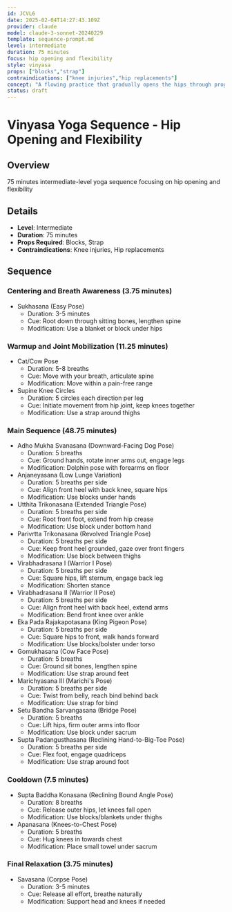 ```yaml
---
id: JCVL6
date: 2025-02-04T14:27:43.109Z
provider: claude
model: claude-3-sonnet-20240229
template: sequence-prompt.md
level: intermediate
duration: 75 minutes
focus: hip opening and flexibility
style: vinyasa
props: ["blocks","strap"]
contraindications: ["knee injuries","hip replacements"]
concept: "A flowing practice that gradually opens the hips through progressive poses and movements. The sequence builds heat mindfully while creating space in the hip joints and surrounding muscles, incorporating both dynamic and static stretches to improve flexibility and joint mobility."
status: draft
---
```

# Vinyasa Yoga Sequence - Hip Opening and Flexibility

## Overview

75 minutes intermediate-level yoga sequence focusing on hip opening and flexibility

## Details
- **Level**: Intermediate
- **Duration**: 75 minutes  
- **Props Required**: Blocks, Strap
- **Contraindications**: Knee injuries, Hip replacements

## Sequence  

### Centering and Breath Awareness (3.75 minutes)
- Sukhasana (Easy Pose)
  - Duration: 3-5 minutes
  - Cue: Root down through sitting bones, lengthen spine
  - Modification: Use a blanket or block under hips

### Warmup and Joint Mobilization (11.25 minutes) 
- Cat/Cow Pose
  - Duration: 5-8 breaths
  - Cue: Move with your breath, articulate spine
  - Modification: Move within a pain-free range
- Supine Knee Circles 
  - Duration: 5 circles each direction per leg  
  - Cue: Initiate movement from hip joint, keep knees together
  - Modification: Use a strap around thighs

### Main Sequence (48.75 minutes)
- Adho Mukha Svanasana (Downward-Facing Dog Pose)
  - Duration: 5 breaths
  - Cue: Ground hands, rotate inner arms out, engage legs
  - Modification: Dolphin pose with forearms on floor
- Anjaneyasana (Low Lunge Variation)
  - Duration: 5 breaths per side 
  - Cue: Align front heel with back knee, square hips
  - Modification: Use blocks under hands
- Utthita Trikonasana (Extended Triangle Pose)  
  - Duration: 5 breaths per side
  - Cue: Root front foot, extend from hip crease  
  - Modification: Use block under bottom hand
- Parivrtta Trikonasana (Revolved Triangle Pose)
  - Duration: 5 breaths per side  
  - Cue: Keep front heel grounded, gaze over front fingers
  - Modification: Use block between thighs
- Virabhadrasana I (Warrior I Pose)
  - Duration: 5 breaths per side
  - Cue: Square hips, lift sternum, engage back leg  
  - Modification: Shorten stance  
- Virabhadrasana II (Warrior II Pose) 
  - Duration: 5 breaths per side
  - Cue: Align front heel with back heel, extend arms  
  - Modification: Bend front knee over ankle
- Eka Pada Rajakapotasana (King Pigeon Pose) 
  - Duration: 5 breaths per side
  - Cue: Square hips to front, walk hands forward  
  - Modification: Use blocks/bolster under torso
- Gomukhasana (Cow Face Pose)
  - Duration: 5 breaths 
  - Cue: Ground sit bones, lengthen spine
  - Modification: Use strap around feet
- Marichyasana III (Marichi's Pose)
  - Duration: 5 breaths per side
  - Cue: Twist from belly, reach bind behind back  
  - Modification: Use strap for bind  
- Setu Bandha Sarvangasana (Bridge Pose)
  - Duration: 5 breaths
  - Cue: Lift hips, firm outer arms into floor
  - Modification: Use block under sacrum
- Supta Padangusthasana (Reclining Hand-to-Big-Toe Pose) 
  - Duration: 5 breaths per side
  - Cue: Flex foot, engage quadriceps 
  - Modification: Use strap around foot  

### Cooldown (7.5 minutes)
- Supta Baddha Konasana (Reclining Bound Angle Pose) 
  - Duration: 8 breaths  
  - Cue: Release outer hips, let knees fall open
  - Modification: Use blocks/blankets under thighs
- Apanasana (Knees-to-Chest Pose)
  - Duration: 5 breaths
  - Cue: Hug knees in towards chest 
  - Modification: Place small towel under sacrum  

### Final Relaxation (3.75 minutes)  
- Savasana (Corpse Pose)
  - Duration: 3-5 minutes
  - Cue: Release all effort, breathe naturally
  - Modification: Support head and knees if needed